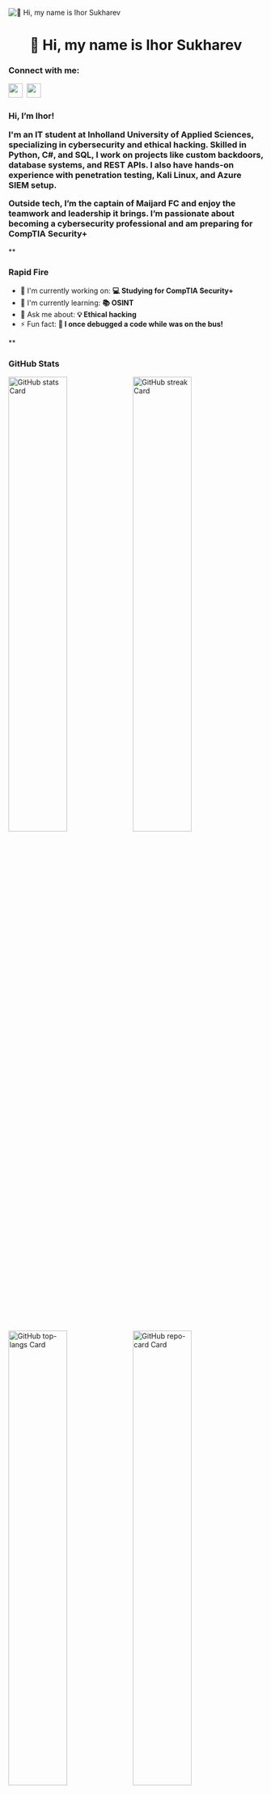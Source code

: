 ![👋 Hi, my name is Ihor Sukharev](https://user-images.githubusercontent.com/10498744/210012254-234538ff-d198-48aa-8964-37e6fd45d227.gif)

<div id="toc">
  <ul align="center" style="list-style: none">
    <summary>
      <h1>
        👋 Hi, my name is Ihor Sukharev
      </h1>
    </summary>
  </ul>
</div>

**<h3 align="left">Connect with me:</h3>** 
<p align="left"><a href="https://github.com/Sukharev-ukr" target="_blank"><img src="https://img.shields.io/badge/GitHub-100000?style=for-the-badge&logo=github&logoColor=white" height="28" style="margin-right: 4px"></a> <a href="https://www.linkedin.com/in/ihor-sukharev" target="_blank"><img src="https://img.shields.io/badge/LinkedIn-0077B5?style=for-the-badge&logo=linkedin&logoColor=white" height="28" style="margin-right: 4px"></a></p>

 <h3 align="left">Hi, I’m Ihor!

I'm an IT student at Inholland University of Applied Sciences, specializing in cybersecurity and ethical hacking. Skilled in Python, C#, and SQL, I work on projects like custom backdoors, database systems, and REST APIs. I also have hands-on experience with penetration testing, Kali Linux, and Azure SIEM setup.

Outside tech, I’m the captain of Maijard FC and enjoy the teamwork and leadership it brings. I’m passionate about becoming a cybersecurity professional and am preparing for CompTIA Security+</h3>**

**<h3 align="left">Rapid Fire</h3>**

- 💼 I'm currently working on: **💻 Studying for CompTIA Security+**
- 🌱 I'm currently learning: **📚 OSINT**
- 💬 Ask me about: **💡 Ethical hacking**
- ⚡ Fun fact: **🎢 I once debugged a code while was on the bus!**

 **<h3 align="left">GitHub Stats</h3>

<p align="left">
  <img width="48%" src="https://github-readme-stats.vercel.app/api?username=Sukharev-ukr&theme=react&hide_title=false&hide_rank=false&show_icons=false&include_all_commits=false&count_private=true&line_height=23" alt="GitHub stats Card" />
  <img width="48%" src="https://streak-stats.demolab.com/?user=Sukharev-ukr&theme=react&hide_border=false&date_format=M+j%5B%2C+Y%5D&mode=daily&hide_total_contributions=false&hide_current_streak=false&hide_longest_streak=false&card_height=200" alt="GitHub streak Card" />
</p>

<p align="left">
  <img width="48%" src="https://github-readme-stats.vercel.app/api/top-langs?username=Sukharev-ukr&theme=react&hide_title=false&layout=compact&langs_count=6&hide_progress=false&card_width=400" alt="GitHub top-langs Card" />
  <img width="48%" src="https://github-readme-stats.vercel.app/api/pin/?username=Sukharev-ukr&repo=Bubble&bg_color=35%2C2dd4bf%2C784BA0%2C2B86C5&show_owner=true&title_color=fff&text_color=fff&icon_color=fff" alt="GitHub repo-card Card" />
</p>

